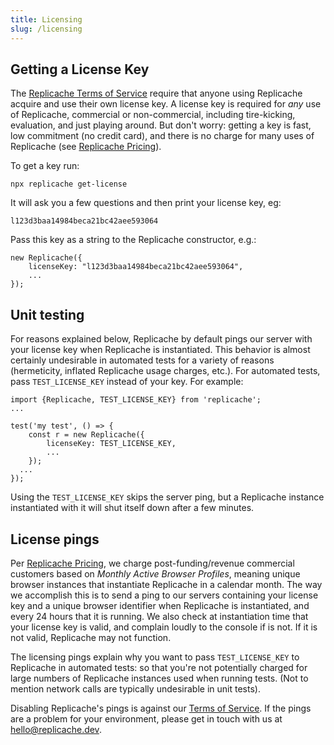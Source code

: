 ```yaml
---
title: Licensing
slug: /licensing
---
```


## Getting a License Key

The [Replicache Terms of Service](https://roci.dev/terms.html) require that anyone using
Replicache acquire and use their own license key. A license key is required for _any_ use
of Replicache, commercial or non-commercial, including tire-kicking, evaluation, and
just playing around. But don't worry: getting a key is fast, low commitment (no credit card),
and there is no charge for many uses of Replicache (see [Replicache Pricing](https://replicache.dev/#price)).

To get a key run:

```
npx replicache get-license
```

It will ask you a few questions and then print your license key, eg:

```
l123d3baa14984beca21bc42aee593064
```

Pass this key as a string to the Replicache constructor, e.g.:

```
new Replicache({
	licenseKey: "l123d3baa14984beca21bc42aee593064",
	...
});
```

## Unit testing

For reasons explained below, Replicache by default pings our server with your license key
when Replicache is instantiated. This behavior is almost certainly undesirable in automated
tests for a variety of reasons (hermeticity, inflated Replicache usage charges, etc.). For automated tests, pass
`TEST_LICENSE_KEY` instead of your key. For example:

```
import {Replicache, TEST_LICENSE_KEY} from 'replicache';
...

test('my test', () => {
	const r = new Replicache({
		licenseKey: TEST_LICENSE_KEY,
		...
	});
  ...
});
```

Using the `TEST_LICENSE_KEY` skips the server ping, but a Replicache instance
instantiated with it will shut itself down after a few minutes.

## License pings

Per [Replicache Pricing](https://replicache.dev/#price), we charge post-funding/revenue
commercial customers based on _Monthly Active Browser Profiles_, meaning unique browser
instances that instantiate Replicache in a calendar month. The way we accomplish this
is to send a ping to our servers containing your license key and a unique browser
identifier when Replicache is instantiated, and every 24 hours that it is running.
We also check at instantiation time that your license key is valid, and complain loudly
to the console if is not. If it is not valid, Replicache may not
function.

The licensing pings explain why you want to pass `TEST_LICENSE_KEY` to Replicache in
automated tests: so that you're not potentially charged for large numbers of Replicache
instances used when running tests. (Not to mention network calls are typically undesirable
in unit tests).

Disabling Replicache's pings is against our [Terms of Service](https://roci.dev/terms.html). If the pings are a problem for your environment, please get in touch with us at [hello@replicache.dev](mailto:hello@replicache.dev).
